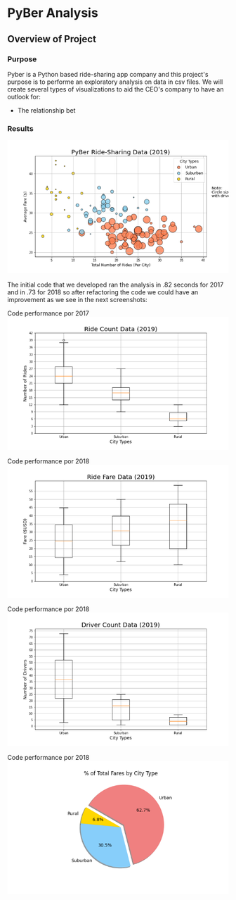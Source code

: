 # PyBer Analysis

## Overview of Project

### Purpose
Pyber is a Python based ride-sharing app company and this project's purpose is to performe an exploratory analysis on data in csv files. We will create several types of visualizations to aid the CEO's company to have an outlook for:
* The relationship bet




### Results


![This is an image](analysis/Fig1.png)

The initial code that we developed ran the analysis in .82 seconds for 2017 and in .73 for 2018 so after refactoring the code we could have an improvement as we see in the next screenshots:

Code performance por 2017
![This is an image](analysis/Fig2.png)

Code performance por 2018
![This is an image](analysis/Fig3.png)

Code performance por 2018
![This is an image](analysis/Fig4.png)

Code performance por 2018
![This is an image](analysis/Fig5.png)

